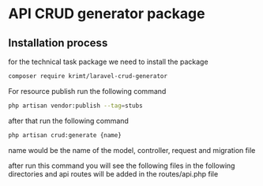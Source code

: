 # API CRUD generator package 

## Installation process

for the technical task package we need to install the package
```bash
composer require krimt/laravel-crud-generator
```
For resource publish run the following command
```bash
php artisan vendor:publish --tag=stubs
```
after that run the following command
```bash
php artisan crud:generate {name}
```
name would be the name of the model, controller, request and migration file

after run this command you will see the following files in the following directories and api routes will be added in the routes/api.php file


